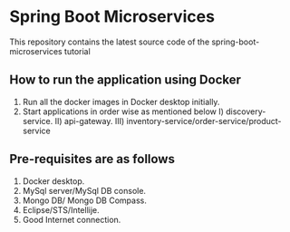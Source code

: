 # Spring Boot Microservices

This repository contains the latest source code of the spring-boot-microservices tutorial

## How to run the application using Docker

1. Run all the docker images in Docker desktop initially.
2. Start applications in order wise as mentioned below
   I) discovery-service.
   II) api-gateway.
   III) inventory-service/order-service/product-service

## Pre-requisites are as follows
1. Docker desktop.
2. MySql server/MySql DB console.
3. Mongo DB/ Mongo DB Compass.
4. Eclipse/STS/Intellije.
5. Good Internet connection.
